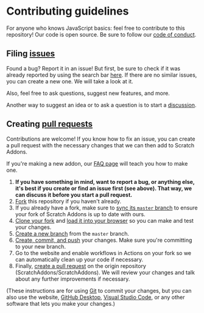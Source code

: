 # Contributing guidelines

For anyone who knows JavaScript basics: feel free to contribute to this repository! Our code is open source. Be sure to follow our [code of conduct](https://github.com/ScratchAddons/ScratchAddons/blob/master/.github/CODE_OF_CONDUCT.md).

## Filing [issues](https://docs.github.com/en/github/managing-your-work-on-github/about-issues)

Found a bug? Report it in an issue! But first, be sure to check if it was already reported by using the search bar [here](https://github.com/ScratchAddons/ScratchAddons/issues). If there are no similar issues, you can create a new one. We will take a look at it.

Also, feel free to ask questions, suggest new features, and more.

Another way to suggest an idea or to ask a question is to start a [discussion](https://github.com/ScratchAddons/ScratchAddons/discussions).

## Creating [pull requests](https://docs.github.com/en/github/collaborating-with-issues-and-pull-requests/about-pull-requests)

Contributions are welcome! If you know how to fix an issue, you can create a pull request with the necessary changes that we can then add to Scratch Addons.

If you're making a new addon, our [FAQ page](https://scratchaddons.com/docs/develop/getting-started/creating-an-addon/) will teach you how to make one.

1. **If you have something in mind, want to report a bug, or anything else, it's best if you create or find an issue first (see above). That way, we can discuss it before you start a pull request.**
2. [Fork](https://docs.github.com/en/get-started/quickstart/fork-a-repo) this repository if you haven't already.
3. If you already have a fork, make sure to [sync its `master` branch](https://docs.github.com/en/pull-requests/collaborating-with-pull-requests/working-with-forks/syncing-a-fork) to ensure your fork of Scratch Addons is up to date with ours.
4. [Clone your fork](https://docs.github.com/en/get-started/quickstart/fork-a-repo#cloning-your-forked-repository) and [load it into your browser](https://github.com/ScratchAddons/ScratchAddons#from-source) so you can make and test your changes.
5. [Create a new branch](https://github.com/firstcontributions/first-contributions/blob/main/README.md#create-a-branch) from the `master` branch.
6. [Create, commit, and push](https://docs.github.com/en/get-started/quickstart/contributing-to-projects#making-and-pushing-changes) your changes. Make sure you're committing to your new branch.
7. Go to the website and enable workflows in Actions on your fork so we can automatically clean up your code if necessary.
8. Finally, [create a pull request](https://github.com/ScratchAddons/ScratchAddons/compare) on the origin repository (ScratchAddons/ScratchAddons). We will review your changes and talk about any further improvements if necessary.

(These instructions are for using [Git](https://git-scm.com/) to commit your changes, but you can also use the website, [GitHub Desktop](https://desktop.github.com/), [Visual Studio Code](https://code.visualstudio.com/), or any other software that lets you make your changes.)
